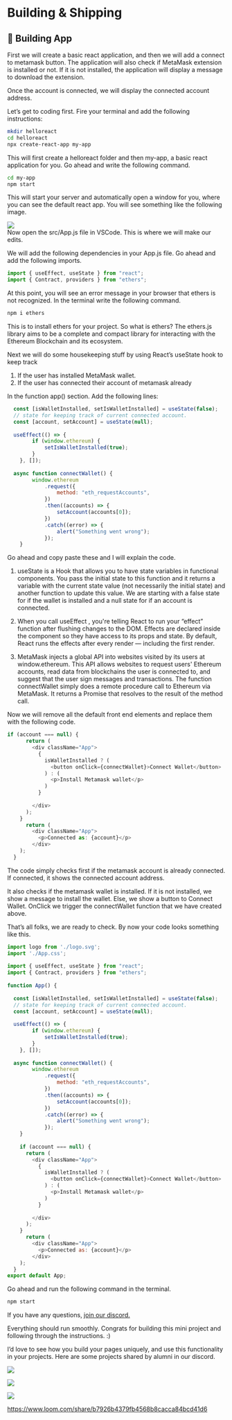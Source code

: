 # Building & Shipping

## 🌈 Building App

First we will create a basic react application, and then we will add a connect to metamask button. The application will also check if MetaMask extension is installed or not. If it is not installed, the application will display a message to download the extension.  
  
Once the account is connected, we will display the connected account address.

Let’s get to coding first. Fire your terminal and add the following instructions:

```bash
mkdir helloreact
cd helloreact
npx create-react-app my-app
```

This will first create a helloreact folder and then my-app, a basic react application for you. Go ahead and write the following command.

```bash
cd my-app
npm start
```

This will start your server and automatically open a window for you, where you can see the default react app. You will see something like the following image.

![](https://lh4.googleusercontent.com/i2Vu7EfiZGuGsYbtPVa28Niqd0JZveX6BNJN8K_--JMkrTg_K4PKUMKw2DIslgTR556QJoXJ8JfxRR9GAj2gJ0wQa_zcMDx8HubSCYAiRmkbusPvRfbpURVgiPPIzx9GaYoDR0_5)  
Now open the src/App.js file in VSCode. This is where we will make our edits.

We will add the following dependencies in your App.js file. Go ahead and add the following imports.

```js
import { useEffect, useState } from "react";
import { Contract, providers } from "ethers";
```

At this point, you will see an error message in your browser that ethers is not recognized. In the terminal write the following command.

```bash
npm i ethers
```

This is to install ethers for your project. So what is ethers? The ethers.js library aims to be a complete and compact library for interacting with the Ethereum Blockchain and its ecosystem.

Next we will do some housekeeping stuff by using React’s useState hook to keep track

1.  If the user has installed MetaMask wallet.
2.  If the user has connected their account of metamask already

In the function app() section. Add the following lines:

```js
  const [isWalletInstalled, setIsWalletInstalled] = useState(false);
  // state for keeping track of current connected account.
  const [account, setAccount] = useState(null);
 
  useEffect(() => {
        if (window.ethereum) {
            setIsWalletInstalled(true);
        }
    }, []);
 
  async function connectWallet() {
        window.ethereum
            .request({
                method: "eth_requestAccounts",
            })
            .then((accounts) => {
                setAccount(accounts[0]);
            })
            .catch((error) => {
                alert("Something went wrong");
            });
    }
```

Go ahead and copy paste these and I will explain the code.

1.  useState is a Hook that allows you to have state variables in functional components. You pass the initial state to this function and it returns a variable with the current state value (not necessarily the initial state) and another function to update this value. We are starting with a false state for if the wallet is installed and a null state for if an account is connected.  
    
2.  When you call useEffect , you're telling React to run your “effect” function after flushing changes to the DOM. Effects are declared inside the component so they have access to its props and state. By default, React runs the effects after every render — including the first render.  
    
3.  MetaMask injects a global API into websites visited by its users at window.ethereum. This API allows websites to request users' Ethereum accounts, read data from blockchains the user is connected to, and suggest that the user sign messages and transactions. The function connectWallet simply does a remote procedure call to Ethereum via MetaMask. It returns a Promise that resolves to the result of the method call.

Now we will remove all the default front end elements and replace them with the following code.

```javascript
if (account === null) {
      return (
        <div className="App">
          { 
            isWalletInstalled ? (
              <button onClick={connectWallet}>Connect Wallet</button>
            ) : (
              <p>Install Metamask wallet</p>
            )
          }
          
        </div>
      );
    }
      return (
        <div className="App"> 
          <p>Connected as: {account}</p>
        </div>
    ); 
  }
```

The code simply checks first if the metamask account is already connected. If connected, it shows the connected account address.  
  
It also checks if the metamask wallet is installed. If it is not installed, we show a message to install the wallet. Else, we show a button to Connect Wallet. OnClick we trigger the connectWallet function that we have created above.

That’s all folks, we are ready to check. By now your code looks something like this.

```javascript
import logo from './logo.svg';
import './App.css';
 
import { useEffect, useState } from "react";
import { Contract, providers } from "ethers";
 
function App() {
 
  const [isWalletInstalled, setIsWalletInstalled] = useState(false);
  // state for keeping track of current connected account.
  const [account, setAccount] = useState(null);
 
  useEffect(() => {
        if (window.ethereum) {
            setIsWalletInstalled(true);
        }
    }, []);
 
  async function connectWallet() {
        window.ethereum
            .request({
                method: "eth_requestAccounts",
            })
            .then((accounts) => {
                setAccount(accounts[0]);
            })
            .catch((error) => {
                alert("Something went wrong");
            });
    }
 
    if (account === null) {
      return (
        <div className="App">
          { 
            isWalletInstalled ? (
              <button onClick={connectWallet}>Connect Wallet</button>
            ) : (
              <p>Install Metamask wallet</p>
            )
          }
 
        </div>
      );
    }
      return (
        <div className="App"> 
          <p>Connected as: {account}</p>
        </div>
    ); 
  }
export default App;
```

Go ahead and run the following command in the terminal.

```bash
npm start
```

If you have any questions,  [join our discord.](https://discord.gg/vbVMUwXWgc)  
  
Everything should run smoothly. Congrats for building this mini project and following through the instructions. :)  
  
I’d love to see how you build your pages uniquely, and use this functionality in your projects. Here are some projects shared by alumni in our discord.  
  
![](https://lh3.googleusercontent.com/pxrqt43cLrL8a00Vwq4Eev0Xg2BJQF-ueANJFGNyIxtn9tzj69IusyFqbK3_UkieqxulnaT0Xbngx9ppSp7N8nzPZRWT6ISKnoPCrF2RGHJEUwfYHczM4pJRTDx2IHJmX9yX3tqS)

![](https://lh4.googleusercontent.com/QjNm9TCY1JlSshwLDAfUu2giAy8pK2A8oGUiiHAdSk4jeFyqnh4QiFOVw3hCj4rAU2UbPaJ_tQzdOyR_5jPutapPXmewhihBxCwJd3Gal-M_2P-lI8oFDg5gEpy4Cn-s-jqiNMaU)

![](https://metaschool.s3-ap-southeast-1.amazonaws.com/images/X0Rw3VAkQfRtNB3GPgEDE6cWTuJCwqAWggcm0jCb.png)

https://www.loom.com/share/b7926b4379fb4568b8cacca84bcd41d6
